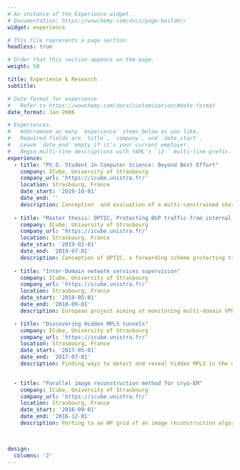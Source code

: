 ```yaml
---
# An instance of the Experience widget.
# Documentation: https://wowchemy.com/docs/page-builder/
widget: experience

# This file represents a page section.
headless: true

# Order that this section appears on the page.
weight: 59

title: Experience & Research
subtitle:

# Date format for experience
#   Refer to https://wowchemy.com/docs/customization/#date-format
date_format: Jan 2006

# Experiences.
#   Add/remove as many `experience` items below as you like.
#   Required fields are `title`, `company`, and `date_start`.
#   Leave `date_end` empty if it's your current employer.
#   Begin multi-line descriptions with YAML's `|2-` multi-line prefix.
experience:
  - title: "Ph.D. Student in Computer Science: Beyond Best Effort"
    company: ICube, University of Strasbourg
    company_url: 'https://icube.unistra.fr/'
    location: Strasbourg, France
    date_start: '2019-10-01'
    date_end: ''
    description: Conception  and evaluation of a multi-constrained shortest paths algorithm for massive-scale Traffic-Engineering with Segment Routing. In collaboration with Cisco Systems. Continued work on the BGP/IGP protection scheme OPTIC and its P4 implementation. Governemental fellowship. 
       
  - title: "Master thesis: OPTIC, Protecting BGP traffic from internal events"
    company: ICube, University of Strasbourg
    company_url: 'https://icube.unistra.fr/'
    location: Strasbourg, France
    date_start: '2019-02-01'
    date_end: '2019-07-01'
    description: Conception of OPTIC, a forwarding scheme protecting transiting BGP trafic from the effect of hot potato routing.
    
  - title: "Inter-Domain netwotk services supervision"
    company: ICube, University of Strasbourg
    company_url: 'https://icube.unistra.fr/'
    location: Strasbourg, France
    date_start: '2018-05-01'
    date_end: '2018-09-01'
    description: European project aiming at monitoring multi-domain VPN through active measurements within a distributed platform. Development of a python tools aggretating and correlating the measurements.

  - title: "Discovering Hidden MPLS tunnels"
    company: ICube, University of Strasbourg
    company_url: 'https://icube.unistra.fr/'
    location: Strasbourg, France
    date_start: '2017-05-01'
    date_end: '2017-07-01'
    description: Finding ways to detect and reveal hidden MPLS in the wild in a testbed, and implement the detection/revelation methods in a python tool.
    

  - title: "Parallel image reconstruction method for cryo-EM"
    company: ICube, University of Strasbourg
    company_url: 'https://icube.unistra.fr/'
    location: Strasbourg, France
    date_start: '2016-09-01'
    date_end: '2016-12-01'
    description: Porting to an HP grid of an image reconstruction algorithm. Live selection and duplication of most promising executions within a VM network to converge quicker to an optimum.
    


design:
  columns: '2'
---
```

